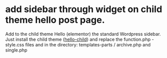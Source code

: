 # add sidebar through widget on child theme hello post page.

Add to the child theme Hello (elementor) the standard Wordpress sidebar.
Just install the child theme (<a href="https://github.com/elementor/hello-theme-child" target="_blank">hello-child</a>) and replace the function.php - style.css files
and in the directory: templates-parts / archive.php and single.php 
